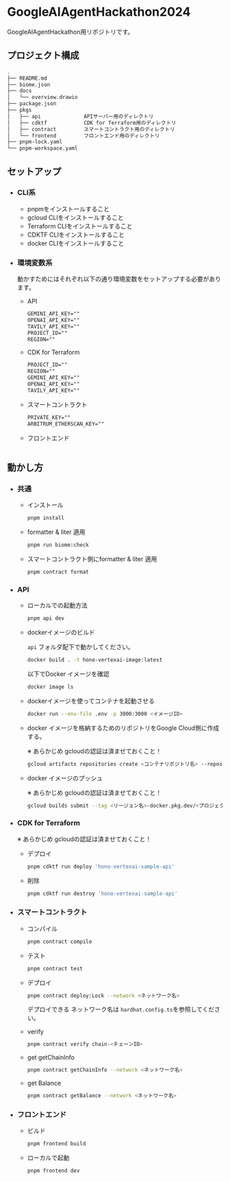 # GoogleAIAgentHackathon2024

GoogleAIAgentHackathon用リポジトリです。

## プロジェクト構成

```bash
.
├── README.md
├── biome.json
├── docs
│   └── overview.drawio
├── package.json
├── pkgs
│   ├── api              APIサーバー用のディレクトリ
│   ├── cdktf            CDK for Terraform用のディレクトリ
│   ├── contract         スマートコントラクト用のディレクトリ
│   └── frontend         フロントエンド用のディレクトリ
├── pnpm-lock.yaml
└── pnpm-workspace.yaml
```

## セットアップ

- ### **CLI系**

    - pnpmをインストールすること
    - gcloud CLIをインストールすること
    - Terraform CLIをインストールすること
    - CDKTF CLIをインストールすること
    - docker CLIをインストールすること

- ### **環境変数系**

    動かすためにはそれぞれ以下の通り環境変数をセットアップする必要があります。

    - API

        ```txt
        GEMINI_API_KEY=""
        OPENAI_API_KEY=""
        TAVILY_API_KEY=""
        PROJECT_ID=""
        REGION=""
        ```

    - CDK for Terraform

        ```txt
        PROJECT_ID=""
        REGION=""
        GEMINI_API_KEY=""
        OPENAI_API_KEY=""
        TAVILY_API_KEY=""
        ```

    - スマートコントラクト

        ```txt
        PRIVATE_KEY=""
        ARBITRUM_ETHERSCAN_KEY=""
        ```

    - フロントエンド

        ```txt

        ```

## 動かし方

- ### 共通

    - インストール

        ```bash
        pnpm install
        ```

    - formatter & liter 適用

        ```bash
        pnpm run biome:check
        ```

    - スマートコントラクト側にformatter & liter 適用

        ```bash
        pnpm contract format
        ```

- ### API

    - ローカルでの起動方法

        ```bash
        pnpm api dev
        ```

    - dockerイメージのビルド

        `api` フォルダ配下で動かしてください。

        ```bash
        docker build . -t hono-vertexai-image:latest
        ```

        以下でDocker イメージを確認

        ```bash
        docker image ls
        ```

    - dockerイメージを使ってコンテナを起動させる

        ```bash
        docker run --env-file .env -p 3000:3000 <イメージID>
        ```

    - docker イメージを格納するためのリポジトリをGoogle Cloud側に作成する。

        ※ あらかじめ gcloudの認証は済ませておくこと！

        ```bash
        gcloud artifacts repositories create <コンテナリポジトリ名> --repository-format docker --location <リージョン名>
        ```

    - docker イメージのプッシュ

        ※ あらかじめ gcloudの認証は済ませておくこと！

        ```bash
        gcloud builds submit --tag <リージョン名>-docker.pkg.dev/<プロジェクトID>/<コンテナリポジトリ名>/<コンテナイメージ名>
        ```

- ### CDK for Terraform

    ※ あらかじめ gcloudの認証は済ませておくこと！

    - デプロイ

        ```bash
        pnpm cdktf run deploy 'hono-vertexai-sample-api'
        ```

    - 削除

        ```bash
        pnpm cdktf run destroy 'hono-vertexai-sample-api'
        ```

- ### スマートコントラクト

    - コンパイル

        ```bash
        pnpm contract compile
        ```

    - テスト

        ```bash
        pnpm contract test
        ```

    - デプロイ

        ```bash
        pnpm contract deploy:Lock --network <ネットワーク名>
        ```

        デプロイできる ネットワーク名は `hardhat.config.ts`を参照してください。

    - verify

        ```bash
        pnpm contract verify chain-<チェーンID>
        ```

    - get getChainInfo

        ```bash
        pnpm contract getChainInfo --network <ネットワーク名>
        ```

    - get Balance

        ```bash
        pnpm contract getBalance --network <ネットワーク名>
        ```

- ### フロントエンド

    - ビルド

        ```bash
        pnpm frontend build
        ```


    - ローカルで起動

        ```bash
        pnpm frontend dev
        ```
